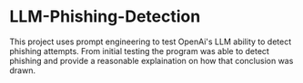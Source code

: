 # LLM-Phishing-Detection
This project uses prompt engineering to test OpenAi's LLM ability to detect phishing attempts. 
From initial testing the program was able to detect phishing and provide a reasonable explaination on how that conclusion was drawn.
